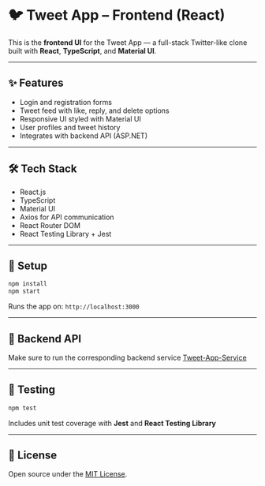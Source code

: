 # 🐦 Tweet App – Frontend (React)

This is the **frontend UI** for the Tweet App — a full-stack Twitter-like clone built with **React**, **TypeScript**, and **Material UI**.

---

## ✨ Features
- Login and registration forms
- Tweet feed with like, reply, and delete options
- Responsive UI styled with Material UI
- User profiles and tweet history
- Integrates with backend API (ASP.NET)

---

## 🛠 Tech Stack
- React.js
- TypeScript
- Material UI
- Axios for API communication
- React Router DOM
- React Testing Library + Jest

---

## 🚀 Setup
```bash
npm install
npm start
```

Runs the app on: `http://localhost:3000`

---

## 🔗 Backend API
Make sure to run the corresponding backend service [Tweet-App-Service](https://github.com/anusua-roy/Tweet-App-Service)

---

## 🧪 Testing
```bash
npm test
```
Includes unit test coverage with **Jest** and **React Testing Library**

---

## 📄 License
Open source under the [MIT License](LICENSE).
